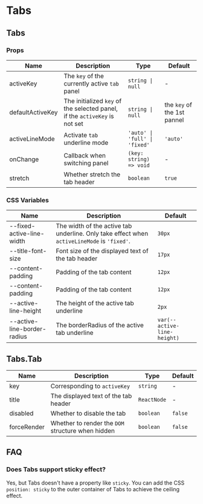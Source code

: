 # Tabs

<code src="./demos/demo1.tsx"></code>

<code src="./demos/demo2.tsx"></code>

## Tabs

### Props

| Name             | Description                                                                | Type                          | Default                     |
| ---------------- | -------------------------------------------------------------------------- | ----------------------------- | --------------------------- |
| activeKey        | The `key` of the currently active `tab` panel                              | `string \| null`              | -                           |
| defaultActiveKey | The initialized `key` of the selected panel, if the `activeKey` is not set | `string \| null`              | the `key` of the 1st pannel |
| activeLineMode   | Activate `tab` underline mode                                              | `'auto' \| 'full' \| 'fixed'` | `'auto'`                    |
| onChange         | Callback when switching panel                                              | `(key: string) => void`       | -                           |
| stretch          | Whether stretch the tab header                                             | `boolean`                     | `true`                      |

### CSS Variables

| Name                        | Description                                                                                 | Default                     |
| --------------------------- | ------------------------------------------------------------------------------------------- | --------------------------- |
| --fixed-active-line-width   | The width of the active tab underline. Only take effect when `activeLineMode` is `'fixed'`. | `30px`                      |
| --title-font-size           | Font size of the displayed text of the tab header                                           | `17px`                      |
| --content-padding           | Padding of the tab content                                                                  | `12px`                      |
| --content-padding           | Padding of the tab content                                                                  | `12px`                      |
| --active-line-height        | The height of the active tab underline                                                      | `2px`                       |
| --active-line-border-radius | The borderRadius of the active tab underline                                                | `var(--active-line-height)` |

## Tabs.Tab

| Name        | Description                                       | Type        | Default |
| ----------- | ------------------------------------------------- | ----------- | ------- |
| key         | Corresponding to `activeKey`                      | `string`    | -       |
| title       | The displayed text of the tab header              | `ReactNode` | -       |
| disabled    | Whether to disable the tab                        | `boolean`   | `false` |
| forceRender | Whether to render the `DOM` structure when hidden | `boolean`   | `false` |

## FAQ

### Does Tabs support sticky effect?

Yes, but Tabs doesn't have a property like `sticky`. You can add the CSS `position: sticky` to the outer container of Tabs to achieve the ceiling effect.
